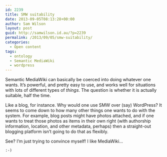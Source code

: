 ```yaml
---
id: 2239
title: SMW suitability
date: 2013-09-05T08:13:28+00:00
author: Sam Wilson
layout: post
guid: http://samwilson.id.au/?p=2239
permalink: /2013/09/05/smw-suitability/
categories:
  - Open content
tags:
  - ontology
  - Semantic MediaWiki
  - wordpress
---
```

Semantic MediaWiki can basically be coerced into doing whatever one wants. It&#8217;s powerful, and pretty easy to use, and works well for situations with lots of different types of _things_. The question is whether it is actually suitable, half the time.

Like a blog, for instance. Why would one use SMW over (say) WordPress? It seems to come down to how many other things one wants to do with the system. For example, blog posts might have photos attached, and if one wants to treat those photos as items in their own right (with authorship information, location, and other metadata, perhaps) then a straight-out blogging platform isn&#8217;t going to do that as flexibly.

See? I&#8217;m just trying to convince myself! I like MediaWiki&#8230;

`:-)`